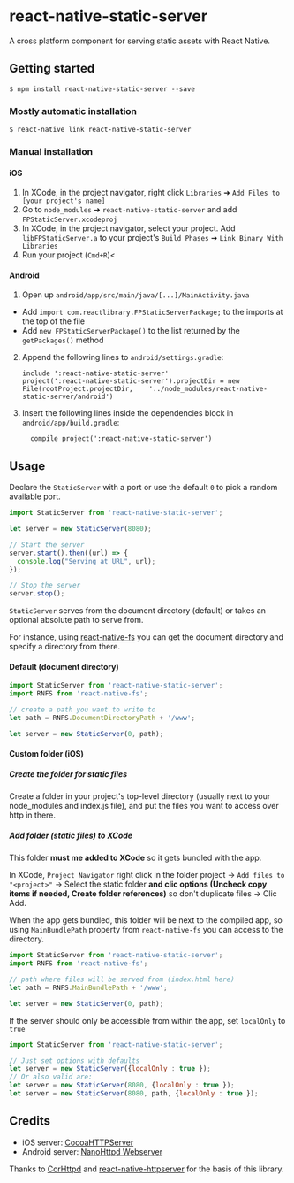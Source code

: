 
# react-native-static-server

A cross platform component for serving static assets with React Native.

## Getting started

`$ npm install react-native-static-server --save`

### Mostly automatic installation

`$ react-native link react-native-static-server`

### Manual installation


#### iOS

1. In XCode, in the project navigator, right click `Libraries` ➜ `Add Files to [your project's name]`
2. Go to `node_modules` ➜ `react-native-static-server` and add `FPStaticServer.xcodeproj`
3. In XCode, in the project navigator, select your project. Add `libFPStaticServer.a` to your project's `Build Phases` ➜ `Link Binary With Libraries`
4. Run your project (`Cmd+R`)<

#### Android

1. Open up `android/app/src/main/java/[...]/MainActivity.java`
  - Add `import com.reactlibrary.FPStaticServerPackage;` to the imports at the top of the file
  - Add `new FPStaticServerPackage()` to the list returned by the `getPackages()` method
2. Append the following lines to `android/settings.gradle`:
  	```
  	include ':react-native-static-server'
  	project(':react-native-static-server').projectDir = new File(rootProject.projectDir, 	'../node_modules/react-native-static-server/android')
  	```
3. Insert the following lines inside the dependencies block in `android/app/build.gradle`:
  	```
      compile project(':react-native-static-server')
  	```

## Usage

Declare the `StaticServer` with a port or use the default `0` to pick a random available port.

```javascript
import StaticServer from 'react-native-static-server';

let server = new StaticServer(8080);

// Start the server
server.start().then((url) => {
  console.log("Serving at URL", url);
});

// Stop the server
server.stop();
```

`StaticServer` serves from the document directory (default) or takes an optional absolute path to serve from.

For instance, using [react-native-fs](https://github.com/johanneslumpe/react-native-fs) you can get the document directory and specify a directory from there.

#### Default (document directory)

```javascript
import StaticServer from 'react-native-static-server';
import RNFS from 'react-native-fs';

// create a path you want to write to
let path = RNFS.DocumentDirectoryPath + '/www';

let server = new StaticServer(0, path);
```

#### Custom folder (iOS)

##### Create the folder for static files

Create a folder in your project's top-level directory (usually next to your node_modules and index.js file), and put the files you want to access over http in there.

##### Add folder (static files) to XCode

This folder **must me added to XCode** so it gets bundled with the app.

In XCode, `Project Navigator` right click in the folder project → `Add files to "<project>"` → Select the static folder **and clic options (Uncheck copy items if needed, Create folder references)** so don't duplicate files → Clic Add.

When the app gets bundled, this folder will be next to the compiled app, so using `MainBundlePath` property from `react-native-fs` you can access to the directory.

```javascript
import StaticServer from 'react-native-static-server';
import RNFS from 'react-native-fs';

// path where files will be served from (index.html here)
let path = RNFS.MainBundlePath + '/www';

let server = new StaticServer(0, path);
```

If the server should only be accessible from within the app, set `localOnly` to `true`

```javascript
import StaticServer from 'react-native-static-server';

// Just set options with defaults
let server = new StaticServer({localOnly : true });
// Or also valid are:
let server = new StaticServer(8080, {localOnly : true });
let server = new StaticServer(8080, path, {localOnly : true });

```

## Credits

* iOS server: [CocoaHTTPServer](https://github.com/robbiehanson/CocoaHTTPServer)
* Android server: [NanoHttpd Webserver](https://github.com/NanoHttpd/nanohttpd)

Thanks to [CorHttpd](https://github.com/floatinghotpot/cordova-httpd) and [react-native-httpserver](https://gitlab.com/base.io/react-native-httpserver#README) for the basis of this library.
